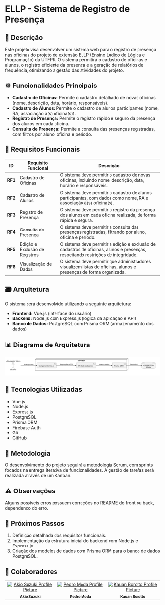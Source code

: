 # ELLP - Sistema de Registro de Presença

## 📜 Descrição

Este projeto visa desenvolver um sistema web para o registro de presença nas oficinas do projeto de extensão ELLP (Ensino Lúdico de Lógica e Programação) da UTFPR. O sistema permitirá o cadastro de oficinas e alunos, o registro eficiente da presença e a geração de relatórios de frequência, otimizando a gestão das atividades do projeto.

## ⚙️ Funcionalidades Principais

- **Cadastro de Oficinas:** Permite o cadastro detalhado de novas oficinas (nome, descrição, data, horário, responsáveis).
- **Cadastro de Alunos:** Permite o cadastro de alunos participantes (nome, RA, associação à(s) oficina(s)).
- **Registro de Presença:** Permite o registro rápido e seguro da presença dos alunos em cada oficina.
- **Consulta de Presença:** Permite a consulta das presenças registradas, com filtros por aluno, oficina e período.

## 📝 Requisitos Funcionais

| **ID**  | **Requisito Funcional**                                         | **Descrição**                                                                                                                                      |
|---------|------------------------------------------------------------------|----------------------------------------------------------------------------------------------------------------------------------------------------|
| **RF1** | Cadastro de Oficinas                                            | O sistema deve permitir o cadastro de novas oficinas, incluindo nome, descrição, data, horário e responsáveis.                                      |
| **RF2** | Cadastro de Alunos                                              | O sistema deve permitir o cadastro de alunos participantes, com dados como nome, RA e associação à(s) oficina(s).              |
| **RF3** | Registro de Presença                                             | O sistema deve permitir o registro da presença dos alunos em cada oficina realizada, de forma rápida e segura.                                     |
| **RF4** | Consulta de Presença                                            | O sistema deve permitir a consulta das presenças registradas, filtrando por aluno, oficina e período.                                                |
| **RF5** | Edição e Exclusão de Registros                                   | O sistema deve permitir a edição e exclusão de cadastros de oficinas, alunos e presenças, respeitando restrições de integridade.                    |
| **RF6** | Visualização de Dados                                           | O sistema deve permitir que administradores visualizem listas de oficinas, alunos e presenças de forma organizada.                                   |

## 🗃️ Arquitetura

O sistema será desenvolvido utilizando a seguinte arquitetura:

- **Frontend:** Vue.js (interface do usuário)
- **Backend:** Node.js com Express.js (lógica da aplicação e API)
- **Banco de Dados:** PostgreSQL com Prisma ORM (armazenamento dos dados)

## 📊 Diagrama de Arquitetura

![Diagrama de Arquitetura](diagramaArquitetura.png)

## 🧰 Tecnologias Utilizadas

- Vue.js
- Node.js
- Express.js
- PostgreSQL
- Prisma ORM
- Firebase Auth
- Git
- GitHub

## 🏅 Metodologia

O desenvolvimento do projeto seguirá a metodologia Scrum, com sprints focados na entrega iterativa de funcionalidades. A gestão de tarefas será realizada através de um Kanban.

## ⚠️ Observações

Alguns possíveis erros possuem correções no README do front ou back, dependendo do erro.

## 🚀 Próximos Passos

1.  Definição detalhada dos requisitos funcionais.
2.  Implementação da estrutura inicial do backend com Node.js e Express.js.
3.  Criação dos modelos de dados com Prisma ORM para o banco de dados PostgreSQL.

## 🤝 Colaboradores

<table>
  <tr>
    <td align="center">
      <a href="https://github.com/Kio-Suzuki">
        <img src="https://avatars.githubusercontent.com/u/116661015?v=4" width="100px;" alt="Akio Suzuki Profile Picture"/><br>
        <sub>
          <b>Akio Suzuki</b>
        </sub>
      </a>
    </td>
    <td align="center">
      <a href="https://github.com/pedrohcmoda">
        <img src="https://avatars.githubusercontent.com/u/100807308?v=4" width="100px;" alt="Pedro Moda Profile Picture"/><br>
        <sub>
          <b>Pedro Moda</b>
        </sub>
      </a>
    </td>
    <td align="center">
      <a href="https://github.com/kauanbrt">
        <img src="https://avatars.githubusercontent.com/u/78911423?v=4" width="100px;" alt="Kauan Borotto Profile Picture"/><br>
        <sub>
          <b>Kauan Borotto</b>
        </sub>
      </a>
    </td>
  </tr>
</table>
